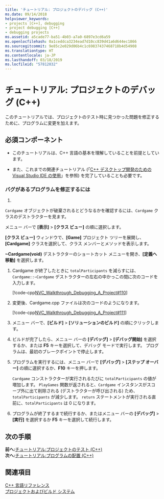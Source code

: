 ```yaml
---
title: 'チュートリアル: プロジェクトのデバッグ (C++)'
ms.date: 09/14/2018
helpviewer_keywords:
- projects [C++], debugging
- project debugging [C++]
- debugging projects
ms.assetid: a5cade77-ba51-4b03-a7a0-6897e3cd6a59
ms.openlocfilehash: 0a1ceddca3234ead7d10cc839d41a6d644ec1866
ms.sourcegitcommit: 9e85c2e029d06b4c1c69837437468718b4d54908
ms.translationtype: HT
ms.contentlocale: ja-JP
ms.lasthandoff: 03/18/2019
ms.locfileid: "57812032"
---
```

# <a name="walkthrough-debugging-a-project-c"></a>チュートリアル: プロジェクトのデバッグ (C++)

このチュートリアルでは、プロジェクトのテスト時に見つかった問題を修正するために、プログラムに変更を加えます。

## <a name="prerequisites"></a>必須コンポーネント

- このチュートリアルは、C++ 言語の基本を理解していることを前提としています。

- また、これまでの関連チュートリアル (「[C++ デスクトップ開発のための Visual Studio IDE の使用](../ide/using-the-visual-studio-ide-for-cpp-desktop-development.md)」を参照) を完了していることも必要です。

### <a name="to-fix-a-program-that-has-a-bug"></a>バグがあるプログラムを修正するには

1. 
  `Cardgame` オブジェクトが破棄されるとどうなるかを確認するには、`Cardgame` クラスのデストラクターを見ます。

   メニュー バーで **[表示]** > **[クラス ビュー]** の順に選択します。

   **[クラス ビュー]** ウィンドウで、**[Game]** プロジェクト ツリーを展開し、**[Cardgame]** クラスを選択して、クラス メンバーとメソッドを表示します。

   **~Cardgame(void)** デストラクターのショートカット メニューを開き、**[定義へ移動]** を選択します。

1. Cardgame が終了したときに `totalParticipants` を減らすには、`Cardgame::~Cardgame` デストラクターの左右の中かっこの間に次のコードを入力します。

   [!code-cpp[NVC_Walkthrough_Debugging_A_Project#110](../ide/codesnippet/CPP/walkthrough-debugging-a-project-cpp_1.cpp)]

1. 変更後、Cardgame.cpp ファイルは次のコードのようになります。

   [!code-cpp[NVC_Walkthrough_Debugging_A_Project#111](../ide/codesnippet/CPP/walkthrough-debugging-a-project-cpp_2.cpp)]

1. メニュー バーで、**[ビルド]** > **[ソリューションのビルド]** の順にクリックします。

1. ビルドが完了したら、メニュー バーの **[デバッグ]** > **[デバッグ開始]** を選択するか、または **F5** キーを選択して、デバッグ モードで実行します。 プログラムは、最初のブレークポイントで停止します。

1. プログラムを実行するには、メニュー バーで **[デバッグ]** > **[ステップ オーバー]** の順に選択するか、**F10** キーを押します。

   `Cardgame` コンストラクターが実行されるたびに `totalParticipants` の値が増加します。 `PlayGames` 関数が返されると、`Cardgame` インスタンスがスコープ外に出て削除される (デストラクターが呼び出される) ため、`totalParticipants` が減少します。 
  `return` ステートメントが実行される直前に、`totalParticipants` は 0 になります。

1. プログラムが終了するまで続行するか、またはメニュー バーの **[デバッグ]** > **[実行]** を選択するか **F5** キーを選択して続行します。

## <a name="next-steps"></a>次の手順

**前へ:**[チュートリアル:プロジェクトのテスト (C++)](../ide/walkthrough-testing-a-project-cpp.md)<br/>
**次へ:**[チュートリアル:プログラムの配置 (C++)](../ide/walkthrough-deploying-your-program-cpp.md)<br/>

## <a name="see-also"></a>関連項目

[C++ 言語リファレンス](../cpp/cpp-language-reference.md)<br/>
[プロジェクトおよびビルド システム](../build/projects-and-build-systems-cpp.md)<br/>
